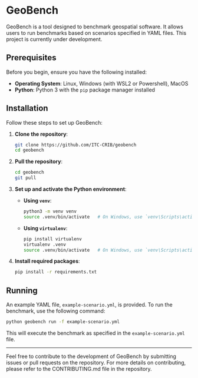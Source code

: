 # GeoBench

GeoBench is a tool designed to benchmark geospatial software. It allows users to run benchmarks based on scenarios specified in YAML files. This project is currently under development.

## Prerequisites

Before you begin, ensure you have the following installed:

- **Operating System**: Linux, Windows (with WSL2 or Powershell), MacOS
- **Python**: Python 3 with the `pip` package manager installed

## Installation

Follow these steps to set up GeoBench:

1. **Clone the repository**:
   ```bash
   git clone https://github.com/ITC-CRIB/geobench
   cd geobench
   ```
2. **Pull the repository**:
   ```bash
   cd geobench
   git pull
   ```

3. **Set up and activate the Python environment**:
   - **Using `venv`**:
     ```bash
     python3 -m venv venv
     source .venv/bin/activate   # On Windows, use `venv\Scripts\activate`
     ```

   - **Using `virtualenv`**:
     ```bash
     pip install virtualenv
     virtualenv .venv
     source .venv/bin/activate   # On Windows, use `venv\Scripts\activate`
     ```

4. **Install required packages**:
   ```bash
   pip install -r requirements.txt
   ```

## Running

An example YAML file, `example-scenario.yml`, is provided. To run the benchmark, use the following command:

```bash
python geobench run -f example-scenario.yml
```

This will execute the benchmark as specified in the `example-scenario.yml` file.

---

Feel free to contribute to the development of GeoBench by submitting issues or pull requests on the repository. For more details on contributing, please refer to the CONTRIBUTING.md file in the repository.